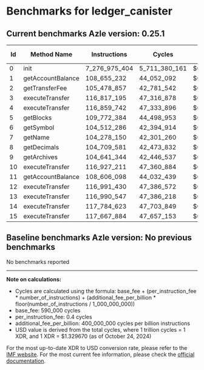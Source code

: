 # Benchmarks for ledger_canister

## Current benchmarks Azle version: 0.25.1

| Id  | Method Name       | Instructions  | Cycles        | USD           | USD/Million Calls |
| --- | ----------------- | ------------- | ------------- | ------------- | ----------------- |
| 0   | init              | 7_276_975_404 | 5_711_380_161 | $0.0075942509 | $7_594.25         |
| 1   | getAccountBalance | 108_655_232   | 44_052_092    | $0.0000585747 | $58.57            |
| 2   | getTransferFee    | 105_478_857   | 42_781_542    | $0.0000568853 | $56.88            |
| 3   | executeTransfer   | 116_817_195   | 47_316_878    | $0.0000629158 | $62.91            |
| 4   | executeTransfer   | 116_859_742   | 47_333_896    | $0.0000629385 | $62.93            |
| 5   | getBlocks         | 109_772_384   | 44_498_953    | $0.0000591689 | $59.16            |
| 6   | getSymbol         | 104_512_286   | 42_394_914    | $0.0000563712 | $56.37            |
| 7   | getName           | 104_278_150   | 42_301_260    | $0.0000562467 | $56.24            |
| 8   | getDecimals       | 104_709_581   | 42_473_832    | $0.0000564762 | $56.47            |
| 9   | getArchives       | 104_641_344   | 42_446_537    | $0.0000564399 | $56.43            |
| 10  | executeTransfer   | 116_927_211   | 47_360_884    | $0.0000629743 | $62.97            |
| 11  | getAccountBalance | 108_606_098   | 44_032_439    | $0.0000585486 | $58.54            |
| 12  | executeTransfer   | 116_991_430   | 47_386_572    | $0.0000630085 | $63.00            |
| 13  | executeTransfer   | 116_990_547   | 47_386_218    | $0.0000630080 | $63.00            |
| 14  | executeTransfer   | 117_784_623   | 47_703_849    | $0.0000634304 | $63.43            |
| 15  | executeTransfer   | 117_667_884   | 47_657_153    | $0.0000633683 | $63.36            |

## Baseline benchmarks Azle version: No previous benchmarks

No benchmarks reported

---

**Note on calculations:**

- Cycles are calculated using the formula: base_fee + (per_instruction_fee \* number_of_instructions) + (additional_fee_per_billion \* floor(number_of_instructions / 1_000_000_000))
- base_fee: 590_000 cycles
- per_instruction_fee: 0.4 cycles
- additional_fee_per_billion: 400_000_000 cycles per billion instructions
- USD value is derived from the total cycles, where 1 trillion cycles = 1 XDR, and 1 XDR = $1.329670 (as of October 24, 2024)

For the most up-to-date XDR to USD conversion rate, please refer to the [IMF website](https://www.imf.org/external/np/fin/data/rms_sdrv.aspx).
For the most current fee information, please check the [official documentation](https://internetcomputer.org/docs/current/developer-docs/gas-cost#execution).
